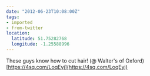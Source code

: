 ```yaml
---
date: "2012-06-23T10:08:00Z"
tags:
- imported
- from-twitter
location:
  latitude: 51.75282768
  longitude: -1.25588996
---
```

These guys know how to cut hair\! \(@ Walter's of Oxford\) [https://4sq.com/LoqEyj](https://4sq.com/LoqEyj)
